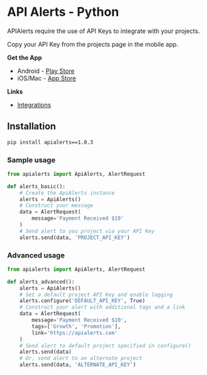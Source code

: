 # API Alerts - Python

APIAlerts require the use of API Keys to integrate with your projects.

Copy your API Key from the projects page in the mobile app.

__Get the App__
- Android - [Play Store](https://play.google.com/store/apps/details?id=com.apialerts)
- iOS/Mac - [App Store](https://apps.apple.com/us/app/magpie-api-alerts/id6476410789)

__Links__
- [Integrations](https://apialerts.com/integrations)

## Installation

```bash
pip install apialerts==1.0.3
```


### Sample usage

```python
from apialerts import ApiAlerts, AlertRequest

def alerts_basic():
    # Create the ApiAlerts instance
    alerts = ApiAlerts()
    # Construct your message
    data = AlertRequest(
        message='Payment Received $10'
    )
    # Send alert to you project via your API Key
    alerts.send(data, 'PROJECT_API_KEY')
```


### Advanced usage

```python
from apialerts import ApiAlerts, AlertRequest

def alerts_advanced():
    alerts = ApiAlerts()
    # Set a default project API Key and enable logging
    alerts.configure('DEFAULT_API_KEY', True)
    # Construct your alert with additional tags and a link
    data = AlertRequest(
        message='Payment Received $10',
        tags=['Growth', 'Promotion'],
        link='https://apialerts.com'
    )
    # Send alert to default project specified in configure()
    alerts.send(data)
    # Or, send alert to an alternate project
    alerts.send(data, 'ALTERNATE_API_KEY')
```